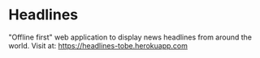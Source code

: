 ﻿# Headlines

"Offline first" web application to display news headlines from around the world. 
Visit at: https://headlines-tobe.herokuapp.com

